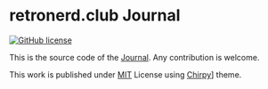 # retronerd.club Journal 
[![GitHub license](https://img.shields.io/github/license/cotes2020/chirpy-starter.svg?color=blue)][mit]

This is the source code of the [Journal](https://journal.retronerd.club/). Any contribution is welcome.

This work is published under [MIT](https://github.com/retronerd-club/retronerd-club/blob/main/LICENSE) License using [Chirpy](https://github.com/cotes2020/jekyll-theme-chirpy)] theme.

[mit]: https://github.com/retronerd-club/retronerd-club/blob/main/LICENSE
